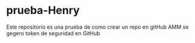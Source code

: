 # prueba-Henry 
Este repositorio es una prueba de como crear un repo en gitHub
AMM
se gegero token de seguridad en GitHub